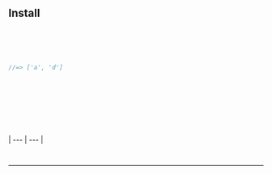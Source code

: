 

## Install


```sh
```


```sh
```


```sh
```



```js


//=> ['a', 'd']
```



```








```







| --- | --- |




```sh
```



```sh
```






***

